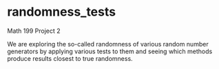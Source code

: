 # randomness_tests

Math 199 Project 2

We are exploring the so-called randomness of various random number generators by applying various tests to them and seeing which methods produce results closest to true randomness.
